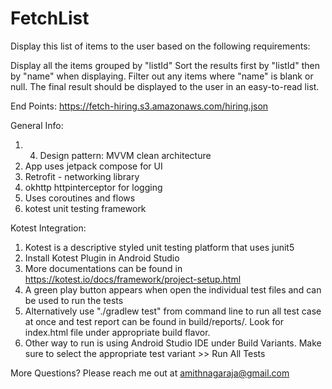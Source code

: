 # FetchList

Display this list of items to the user based on the following requirements:

Display all the items grouped by "listId"
Sort the results first by "listId" then by "name" when displaying.
Filter out any items where "name" is blank or null.
The final result should be displayed to the user in an easy-to-read list.

End Points: https://fetch-hiring.s3.amazonaws.com/hiring.json

General Info:
1. 4. Design pattern: MVVM clean architecture
2. App uses jetpack compose for UI
2. Retrofit - networking library
3. okhttp httpinterceptor for logging
5. Uses coroutines and flows
6. kotest unit testing framework

Kotest Integration:
1. Kotest is a descriptive styled unit testing platform that uses junit5
2. Install Kotest Plugin in Android Studio
3. More documentations can be found in https://kotest.io/docs/framework/project-setup.html
4. A green play button appears when open the individual test files and can be used to run the tests 
5. Alternatively use "./gradlew test" from command line to run all test case at once and test report can be found in build/reports/. Look for index.html file under appropriate build flavor.
6. Other way to run is using Android Studio IDE under Build Variants. Make sure to select the appropriate test variant >> Run All Tests


More Questions?
Please reach me out at amithnagaraja@gmail.com